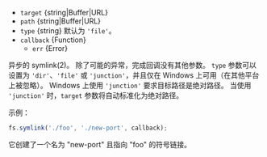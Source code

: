 <!-- YAML
added: v0.1.31
changes:
  - version: v7.6.0
    pr-url: https://github.com/nodejs/node/pull/10739
    description: The `target` and `path` parameters can be WHATWG `URL` objects
                 using `file:` protocol. Support is currently still
                 *experimental*.
-->

* `target` {string|Buffer|URL}
* `path` {string|Buffer|URL}
* `type` {string} 默认为 `'file'`。
* `callback` {Function}
  * `err` {Error}

异步的 symlink(2)。
除了可能的异常，完成回调没有其他参数。
`type` 参数可以设置为 `'dir'`、`'file'` 或 `'junction'`，并且仅在 Windows 上可用（在其他平台上被忽略）。
Windows 上使用 `'junction'` 要求目标路径是绝对路径。
当使用 `'junction'` 时，`target` 参数将自动标准化为绝对路径。

示例：

```js
fs.symlink('./foo', './new-port', callback);
```

它创建了一个名为 "new-port" 且指向 "foo" 的符号链接。


